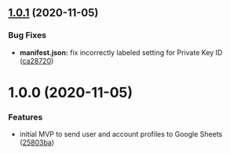 ## [1.0.1](https://github.com/SMK1085/hull-gsheets-phantombuster/compare/v1.0.0...v1.0.1) (2020-11-05)


### Bug Fixes

* **manifest.json:** fix incorrectly labeled setting for Private Key ID ([ca28720](https://github.com/SMK1085/hull-gsheets-phantombuster/commit/ca287200c98bfac3f71d2eb757bd479795f0cf3c))

# 1.0.0 (2020-11-05)


### Features

* initial MVP to send user and account profiles to Google Sheets ([25803ba](https://github.com/SMK1085/hull-gsheets-phantombuster/commit/25803ba317f56c75ee1dd6a1d15b67f62082e7fb))
